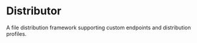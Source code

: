 # Distributor

A file distribution framework supporting custom endpoints and distribution profiles.
